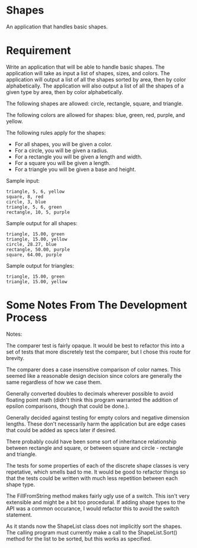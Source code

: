 Shapes
======

An application that handles basic shapes.

Requirement
===========

Write an application that will be able to handle basic shapes.  The application will take as input a list of shapes, sizes, and colors.  The application will output a list of all the shapes sorted by area, then by color alphabetically.  The application will also output a list of all the shapes of a given type by area, then by color alphabetically.


The following shapes are allowed:  circle, rectangle, square, and triangle.


The following colors are allowed for shapes:  blue, green, red, purple, and yellow.


The following rules apply for the shapes:

 - For all shapes, you will be given a color.
 - For a circle, you will be given a radius.
 - For a rectangle you will be given a length and width.
 - For a square you will be given a length.
 - For a triangle you will be given a base and height.

Sample input:
```
triangle, 5, 6, yellow
square, 8, red
circle, 3, blue
triangle, 5, 6, green
rectangle, 10, 5, purple
```
Sample output for all shapes:
```
triangle, 15.00, green
triangle, 15.00, yellow
circle, 28.27, blue
rectangle, 50.00, purple
square, 64.00, purple
```
Sample output for triangles:
```
triangle, 15.00, green
triangle, 15.00, yellow
```

Some Notes From The Development Process
=======================================

Notes:

The comparer test is fairly opaque. It would be best to refactor this into a set of tests that more discretely test the comparer, but I chose this route for brevity.

The comparer does a case insensitive comparison of color names. This seemed like a reasonable design decision since colors are generally the same regardless of how we case them.

Generally converted doubles to decimals wherever possible to avoid floating point math (didn't think this program warranted the addition of epsilon comparisons, though that could be done.).

Generally decided against testing for empty colors and negative dimension lengths. These don't necessarily harm the application but are edge cases that could be added as specs later if desired.

There probably could have been some sort of inheritance relationship between rectangle and square, or between square and circle - rectangle and triangle.

The tests for some properties of each of the discrete shape classes is very repetative, which smells bad to me. It would be good to refactor things so that the tests could be written with much less repetition between each shape type.

The FillFromString method makes fairly ugly use of a switch. This isn't very extensible and might be a bit too procedural. If adding shape types to the API was a common occurance, I would refactor this to avoid the switch statement.

As it stands now the ShapeList class does not implicitly sort the shapes. The calling program must currently make a call to the ShapeList.Sort() method for the list to be sorted, but this works as specified.
